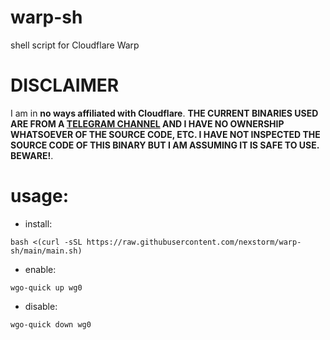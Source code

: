 # warp-sh
shell script for Cloudflare Warp

# **DISCLAIMER**
I am in **no ways affiliated with Cloudflare**. **THE CURRENT BINARIES USED ARE FROM A [TELEGRAM CHANNEL](https://t.me/cf_nat) AND I HAVE NO OWNERSHIP WHATSOEVER OF THE SOURCE CODE, ETC. I HAVE NOT INSPECTED THE SOURCE CODE OF THIS BINARY BUT I AM ASSUMING IT IS SAFE TO USE. BEWARE!**.

# usage:
- install:
```shell
bash <(curl -sSL https://raw.githubusercontent.com/nexstorm/warp-sh/main/main.sh)
```
- enable:
```shell
wgo-quick up wg0
```
- disable:
```shell
wgo-quick down wg0
```


